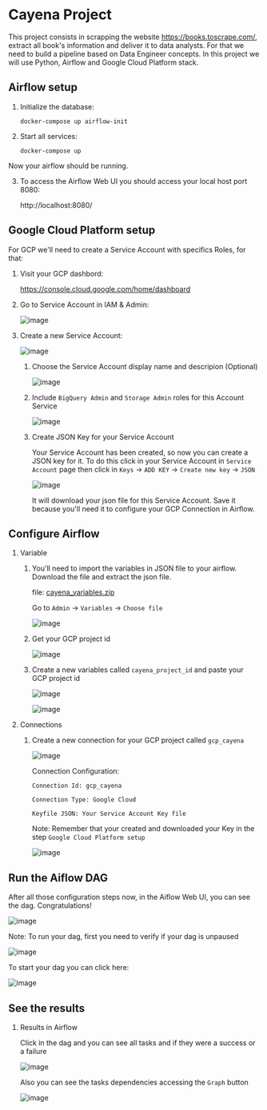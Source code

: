 # Cayena Project

This project consists in scrapping the website https://books.toscrape.com/, extract all book's information and deliver it to data analysts. For that we need to build a pipeline based on Data Engineer concepts. In this project we will use Python, Airflow and Google Cloud Platform stack.

## Airflow setup
 1. Initialize the database:
    ```pyhon
    docker-compose up airflow-init
    ```
 2. Start all services:
    ```pyhon
    docker-compose up
    ```
Now your airflow should be running. 

3. To access the Airflow Web UI you should access your local host port 8080:

    http://localhost:8080/

## Google Cloud Platform setup
For GCP we'll need to create a Service Account with specifics Roles, for that:

1. Visit your GCP dashbord:

    https://console.cloud.google.com/home/dashboard
    
2. Go to Service Account in IAM & Admin:

    ![image](https://user-images.githubusercontent.com/72705868/167996629-d27867ee-ba9b-48ce-a230-c463bdeedb7a.png)
    
3. Create a new Service Account:

    ![image](https://user-images.githubusercontent.com/72705868/167996917-3a45aa18-2ac5-411c-bb46-6323672d3582.png)

    1. Choose the Service Account display name and descripion (Optional)

        ![image](https://user-images.githubusercontent.com/72705868/167997753-1c0e4c5e-b0c4-48f5-af4c-7e14c4b53ca8.png) 
    
    2. Include ```BigQuery Admin``` and ```Storage Admin``` roles for this Account Service

        ![image](https://user-images.githubusercontent.com/72705868/167998552-296a1583-90fa-4486-899b-8ff0baa8320c.png)
    
    3. Create JSON Key for your Service Account

        Your Service Account has been created, so now you can create a JSON key for it. To do this click in your Service Account in ```Service Account``` page then click in ```Keys``` -> ```ADD KEY``` -> ```Create new key``` -> ```JSON```
        
        ![image](https://user-images.githubusercontent.com/72705868/167999702-bce1429f-a878-4cca-9230-6a7c668b11bd.png)
        
        It will download your json file for this Service Account. Save it because you'll need it to configure your GCP Connection in Airflow.

## Configure Airflow

1. Variable

    1. You'll need to import the variables in JSON file to your airflow. Download the file and extract the json file.
    
       file: [cayena_variables.zip](https://github.com/gomes540/cayena/files/8683926/cayena_variables.zip)
    
       Go to `Admin` -> `Variables` -> `Choose file`
    
       ![image](https://user-images.githubusercontent.com/72705868/168206789-e6d98edd-0ed1-4c4d-9db9-aed63ede58b6.png)
       
    2. Get your GCP project id

        ![image](https://user-images.githubusercontent.com/72705868/168207227-c2d8bbae-94f4-4f28-81d4-33a97d44dfb4.png)

    
    2. Create a new variables called `cayena_project_id` and paste your GCP project id

        ![image](https://user-images.githubusercontent.com/72705868/168207321-8f9bcf32-ac61-41ba-8dee-86eaea2aae5a.png)
        
        ![image](https://user-images.githubusercontent.com/72705868/168207411-6bf2b261-fdcc-49a3-baf1-fb92f49e01d4.png)


2. Connections

   1. Create a new connection for your GCP project called `gcp_cayena`

      ![image](https://user-images.githubusercontent.com/72705868/168207602-e98d0631-c734-4be9-8a3b-cc2171d2f3b6.png)
      
      Connection Configuration:
      
      `Connection Id: gcp_cayena`
      
      `Connection Type: Google Cloud`
      
      `Keyfile JSON: Your Service Account Key file`
      
      Note: Remember that your created and downloaded your Key in the step `Google Cloud Platform setup` 
      
      
      ![image](https://user-images.githubusercontent.com/72705868/168207721-bfbb84fa-450e-431f-9cf3-9abc5c1262a3.png)
      
 
## Run the Aiflow DAG

   After all those configuration steps now, in the Aiflow Web UI, you can see the dag. Congratulations!
   
   ![image](https://user-images.githubusercontent.com/72705868/168208816-2dc0c669-5fbe-4fe2-a6bf-e5ca36c30ecc.png)
   
   Note: To run your dag, first you need to verify if your dag is unpaused
   
   ![image](https://user-images.githubusercontent.com/72705868/168209068-aeb05766-0b5a-43f7-8d95-43312b650541.png)

   To start your dag you can click here:
   
   ![image](https://user-images.githubusercontent.com/72705868/168209230-4db24bf7-2fd4-47bf-9451-b2b068510b4b.png)


## See the results

1. Results in Airflow

   Click in the dag and you can see all tasks and if they were a success or a failure
   
   ![image](https://user-images.githubusercontent.com/72705868/168209599-8a6cda65-213a-47af-a441-26c3d867d0c9.png)
   
   Also you can see the tasks dependencies accessing the `Graph` button
   
   ![image](https://user-images.githubusercontent.com/72705868/168210222-34f8a984-f742-44c6-9797-2d980157c7aa.png)




   
   

      
      








